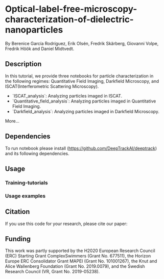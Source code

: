 # Optical-label-free-microscopy-characterization-of-dielectric-nanoparticles

By Berenice García Rodríguez, Erik Olsén, Fredrik Skärberg, Giovanni Volpe, Fredrik Höök and Daniel Midtvedt.



## Description

In this tutorial, we provide three notebooks for particle characterization in the following regimes: Quantitative Field Imaging, Darkfield Microscopy, and ISCAT(Interferometric Scattering Microscopy).

* `ISCAT_analysis´: Analyzing particles imaged in ISCAT.
* `Quantitative_field_analysis´: Analyzing particles imaged in Quantitative Field Imaging. 
* `Darkfield_analysis´: Analyzing particles imaged in Darkfield Microscopy.

More...

## Dependencies
To run notebook please install (https://github.com/DeepTrackAI/deeptrack) and its following dependencies.

## Usage
### Training-tutorials


### Usage examples


## Citation
If you use this code for your research, please cite our paper:



## Funding
This work was partly supported by the H2020 European Research Council (ERC) Starting Grant ComplexSwimmers (Grant No. 677511), the Horizon Europe ERC Consolidator Grant MAPEI (Grant No. 101001267), the Knut and Alice Wallenberg Foundation (Grant No. 2019.0079), and the Swedish Research Council (VR, Grant No. 2019-05238).
